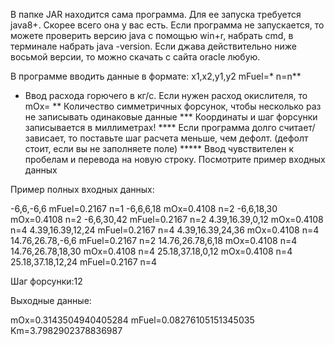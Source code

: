 В папке JAR находится сама программа.
Для ее запуска требуется java8+.
Скорее всего она у вас есть.
Если программа не запускается, то можете проверить версию java c помощью
win+r, набрать cmd, в терминале набрать java -version. Если джава действительно
ниже восьмой версии, то можно скачать с сайта oracle любую.

В программе вводить данные в формате:
x1,x2,y1,y2 mFuel=* n=n**
* Ввод расхода горючего в кг/c. Если нужен расход окислителя, то mOx=
** Количество симметричных форсунок, чтобы несколько раз не записывать одинаковые данные
*** Координаты и шаг форсунки записывается в миллиметрах!
**** Если программа долго считает/зависает, то поставьте шаг расчета меньше, чем дефолт.
    (дефолт стоит, если вы не заполняете поле)
***** Ввод чувствителен к пробелам и перевода на новую строку. Посмотрите пример входных данных

Пример полных входных данных:

-6,6,-6,6 mFuel=0.2167 n=1
-6,6,6,18 mOx=0.4108 n=2
-6,6,18,30 mOx=0.4108 n=2
-6,6,30,42 mFuel=0.2167 n=2
4.39,16.39,0,12 mOx=0.4108 n=4
4.39,16.39,12,24 mFuel=0.2167 n=4
4.39,16.39,24,36 mOx=0.4108 n=4
14.76,26.78,-6,6 mFuel=0.2167 n=2
14.76,26.78,6,18 mOx=0.4108 n=4
14.76,26.78,18,30 mOx=0.4108 n=4
25.18,37.18,0,12 mOx=0.4108 n=4
25.18,37.18,12,24 mFuel=0.2167 n=4

Шаг форсунки:12

Выходные данные:

mOx=0.3143504940405284
mFuel=0.08276105151345035
Km=3.7982902378836987
